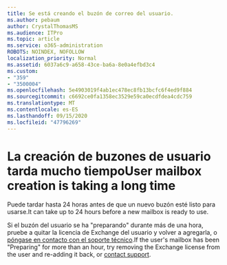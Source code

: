 ```yaml
---
title: Se está creando el buzón de correo del usuario.
ms.author: pebaum
author: CrystalThomasMS
ms.audience: ITPro
ms.topic: article
ms.service: o365-administration
ROBOTS: NOINDEX, NOFOLLOW
localization_priority: Normal
ms.assetid: 6037a6c9-a658-43ce-ba6a-8e0a4efbd3c4
ms.custom:
- "359"
- "3500004"
ms.openlocfilehash: 5e4903019f4ab1ec478ec8fb13bcfc6f4ed9f884
ms.sourcegitcommit: c6692ce0fa1358ec3529e59ca0ecdfdea4cdc759
ms.translationtype: MT
ms.contentlocale: es-ES
ms.lasthandoff: 09/15/2020
ms.locfileid: "47796269"
---
```

# <a name="user-mailbox-creation-is-taking-a-long-time"></a><span data-ttu-id="59636-102">La creación de buzones de usuario tarda mucho tiempo</span><span class="sxs-lookup"><span data-stu-id="59636-102">User mailbox creation is taking a long time</span></span>

<span data-ttu-id="59636-103">Puede tardar hasta 24 horas antes de que un nuevo buzón esté listo para usarse.</span><span class="sxs-lookup"><span data-stu-id="59636-103">It can take up to 24 hours before a new mailbox is ready to use.</span></span>
  
<span data-ttu-id="59636-104">Si el buzón del usuario se ha "preparando" durante más de una hora, pruebe a quitar la licencia de Exchange del usuario y volver a agregarla, o [póngase en contacto con el soporte técnico](https://docs.microsoft.com/microsoft-365/admin/contact-support-for-business-products?tabs=online).</span><span class="sxs-lookup"><span data-stu-id="59636-104">If the user's mailbox has been "Preparing" for more than an hour, try removing the Exchange license from the user and re-adding it back, or [contact support](https://docs.microsoft.com/microsoft-365/admin/contact-support-for-business-products?tabs=online).</span></span>

